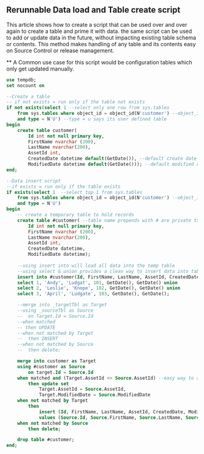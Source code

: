 ## Rerunnable Data load and Table create script

This article shows how to create a script that can be used over and over again to create a table and prime it with data. the same script can be used to add or update data in the future, without impacting existing table schema or contents. This method makes handling of any table and its contents easy on Source Control or release management.

** A Common use case for this script would be configuration tables which only get updated manually.

```sql
use tempdb;
set nocount on

--Create a table
-- if not exists = run only if the table not exists
if not exists(select 1 --select only one row from sys.tables
	from sys.tables where object_id = object_id(N'customer') --object_id() return table's db object id from sys.tables
	and type = N'U') --type = u says its user defined table
begin
	create table customer(
		Id int not null primary key,
		FirstName nvarchar (200),
		LastName nvarchar(200),
		AssetId int, 
		CreatedDate datetime default(GetDate()), --default create date to current date if not provided
		ModifiedDate datetime default(GetDate())); --default modified date to current date if not provided
end;

--Data insert script
--if exists = run only if the table exists
if exists(select 1  --select top 1 from sys.tables
	from sys.tables where object_id = object_id(N'customer') --object_id() return table's db object id from sys.tables
	and type = N'U')
begin
	-- create a temporary table to hold records
	create table #customer( --table name prepends with # are private tables and only accessible to the process created it
		Id int not null primary key,
		FirstName nvarchar (200),
		LastName nvarchar(200),
		AssetId int,
		CreatedDate datetime,
		ModifiedDate datetime);
	
	--using insert into will load all data into the temp table
	--using select & union provides a clean way to insert data into table
	insert into #customer(Id, FirstName, LastName, AssetId, CreatedDate, ModifiedDate)
	select 1, 'Andy', 'Ludgat', 101, GetDate(), GetDate() union
	select 2, 'Leslie', 'Knope', 102, GetDate(), GetDate() union
	select 3, 'April', 'Ludgate', 103, GetDate(), GetDate();

	--merge into _targetTbl as Target
	--using _sourceTbl as Source
	--	on Target.Id = Source.Id
	--when matched
	-- then UPDATE
	--when not matched by Target
	--	then INSERT
	--when not matched by Source
	--	then delete;

	merge into customer as Target
	using #customer as Source
		on target.Id = Source.Id
	when matched and (Target.AssetId <> Source.AssetId) --easy way to add more conditions, will help proper modifiedDate
		then update set
			Target.AssetId = Source.AssetId,
			Target.ModifiedDate = Source.ModifiedDate
	when not matched by Target
		then 
			insert (Id, FirstName, LastName, AssetId, CreatedDate, ModifiedDate)
			values (Source.Id, Source.FirstName, Source.LastName, Source.AssetId, Source.CreatedDate, Source.Modifieddate)
	when not matched by Source
		then delete;

	drop table #customer;
end;
```